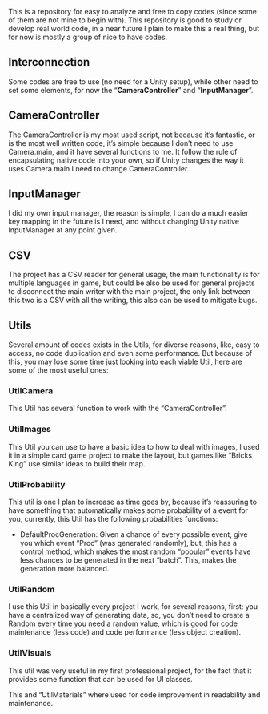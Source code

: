 This is a repository for easy to analyze and free to copy codes (since some of them are not mine to begin with). This repository is good to study or develop real world code, in a near future I plain to make this a real thing, but for now is mostly a group of nice to have codes.


## Interconnection

Some codes are free to use (no need for a Unity setup), while other need to set some elements, for now the “**CameraController**” and “**InputManager**”.


## CameraController

The CameraController is my most used script, not because it’s fantastic, or is the most well written code, it’s simple because I don’t need to use Camera.main, and it have several functions to me. It follow the rule of encapsulating native code into your own, so if Unity changes the way it uses Camera.main I need to change CameraController.


## InputManager

I did my own input manager, the reason is simple, I can do a much easier key mapping in the future is I need, and without changing Unity native InputManager at any point given.


## CSV

The project has a CSV reader for general usage, the main functionality is for multiple languages in game, but could be also be used for general projects to disconnect the main writer with the main project, the only link between this two is a CSV with all the writing, this also can be used to mitigate bugs.


## Utils

Several amount of codes exists in the Utils, for diverse reasons, like, easy to access, no code duplication and even some performance. But because of this, you may lose some time just looking into each viable Util, here are some of the most useful ones:


### UtilCamera

This Util has several function to work with the “CameraController”.


### UtilImages

This Util you can use to have a basic idea to how to deal with images, I used it in a simple card game project to make the layout, but games like “Bricks King” use similar ideas to build their map.


### UtilProbability

This util is one I plan to increase as time goes by, because it’s reassuring to have something that automatically makes some probability of a event for you, currently, this Util has the following probabilities functions:



* DefaultProcGeneration: Given a chance of every possible event, give you which event “Proc” (was generated randomly), but, this has a control method, which makes the most random “popular” events have less chances to be generated in the next “batch”. This, makes the generation more balanced.


### UtilRandom

I use this Util in basically every project I work, for several reasons, first: you have a centralized way of generating data, so, you don’t need to create a Random every time you need a random value, which is good for code maintenance (less code) and code performance (less object creation).


### UtilVisuals

This util was very useful in my first professional project, for the fact that it provides some function that can be used for UI classes.

This and “UtilMaterials” where used for code improvement in readability and maintenance. 
